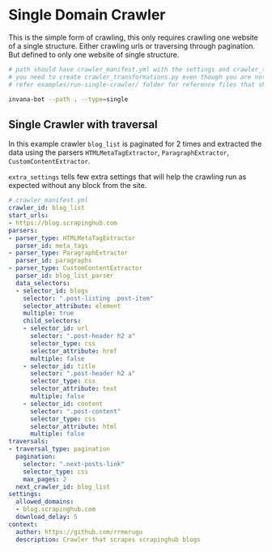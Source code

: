 # Single Domain Crawler



This is the simple form of crawling, this only requires crawling one website of a single structure.
Either crawling urls or traversing through pagination. But defined to only one website of single structure.



```bash
# path should have crawler_manifest.yml with the settings and crawler_transformations.py
# you need to create crawler_transformations.py even though you are not performing any transformation.
# refer examples/run-single-crawler/ folder for reference files that should exist in path.

invana-bot --path . --type=single
```

## Single Crawler with traversal

In this example crawler `blog_list` is paginated for 2 times and extracted the data using 
the parsers `HTMLMetaTagExtractor`, `ParagraphExtractor`, `CustomContentExtractor`.

`extra_settings` tells few extra settings that will help the crawling run as expected without
any block from the site.

```yaml
# crawler_manifest.yml 
crawler_id: blog_list
start_urls:
- https://blog.scrapinghub.com
parsers:
- parser_type: HTMLMetaTagExtractor
  parser_id: meta_tags
- parser_type: ParagraphExtractor
  parser_id: paragraphs
- parser_type: CustomContentExtractor
  parser_id: blog_list_parser
  data_selectors:
  - selector_id: blogs
    selector: ".post-listing .post-item"
    selector_attribute: element
    multiple: true
    child_selectors:
    - selector_id: url
      selector: ".post-header h2 a"
      selector_type: css
      selector_attribute: href
      multiple: false
    - selector_id: title
      selector: ".post-header h2 a"
      selector_type: css
      selector_attribute: text
      multiple: false
    - selector_id: content
      selector: ".post-content"
      selector_type: css
      selector_attribute: html
      multiple: false
traversals:
- traversal_type: pagination
  pagination:
    selector: ".next-posts-link"
    selector_type: css
    max_pages: 2
  next_crawler_id: blog_list
settings:
  allowed_domains:
  - blog.scrapinghub.com
  download_delay: 5
context:
  author: https://github.com/rrmerugu
  description: Crawler that scrapes scrapinghub blogs


```


